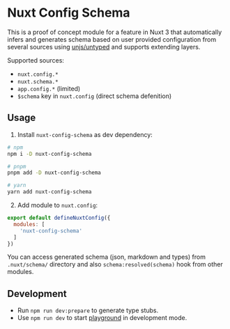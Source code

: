 # Nuxt Config Schema

This is a proof of concept module for a feature in Nuxt 3 that automatically infers and generates schema based on user provided configuration from several sources using [unjs/untyped](https://github.com/unjs/untyped) and supports extending layers.

Supported sources:

  - `nuxt.config.*`
  - `nuxt.schema.*`
  - `app.config.*` (limited)
  - `$schema` key in `nuxt.config` (direct schema defenition)

## Usage


1. Install `nuxt-config-schema` as dev dependency:

```sh
# npm
npm i -D nuxt-config-schema

# pnpm
pnpm add -D nuxt-config-schema

# yarn
yarn add nuxt-config-schema
```

2. Add module to `nuxt.config`:

```js
export default defineNuxtConfig({
  modules: [
    'nuxt-config-schema'
  ]
})
```

You can access generated schema (json, markdown and types) from `.nuxt/schema/` directory and also `schema:resolved(schema)` hook from other modules.

## Development

- Run `npm run dev:prepare` to generate type stubs.
- Use `npm run dev` to start [playground](./playground) in development mode.

